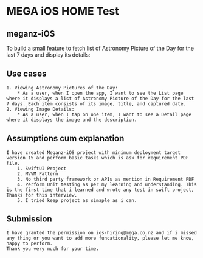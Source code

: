 # MEGA iOS HOME Test 

## meganz-iOS
To build a small feature to fetch list of Astronomy Picture of the Day for the last 7 days and display its details:

## Use cases
    1. Viewing Astronomy Pictures of the Day:
        * As a user, when I open the app, I want to see the List page where it displays a list of Astronomy Picture of the Day for the last 7 days. Each item consists of its image, title, and captured date. 
    2. Viewing Image Details:
        * As a user, when I tap on one item, I want to see a Detail page where it displays the image and the description.

## Assumptions cum explanation
    I have created Meganz-iOS project with minimum deployment target version 15 and perform basic tasks which is ask for requirement PDF file. 
        1. SwiftUI Project 
        2. MVVM Pattern
        3. No third party framework or APIs as mention in Requirement PDF
        4. Perform Unit testing as per my learning and understanding. This is the first time that i learned and wrote any test in swift project, Thanks for this interview. 
        5. I tried keep project as simaple as i can.
    
## Submission
    I have granted the permission on ios-hiring@mega.co.nz and if i missed any thing or you want to add more funcationality, please let me know, happy to perform. 
    Thank you very much for your time. 
